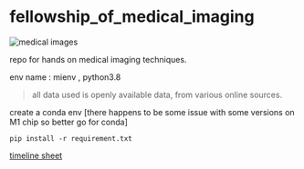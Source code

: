 # fellowship_of_medical_imaging

![medical images](https://www.google.com/url?sa=i&url=https%3A%2F%2Ftheconversation.com%2Fmondays-medical-myth-we-only-use-10-of-our-brain-1613&psig=AOvVaw1W4XOyME-7FduPsSoMgyRP&ust=1637170337579000&source=images&cd=vfe&ved=0CAsQjRxqFwoTCPi47fW0nfQCFQAAAAAdAAAAABAD)

repo for hands on medical imaging techniques. 

env name : mienv , python3.8

> all data used is openly available data, from various online sources. 

create a conda env [there happens to be some issue with some versions on M1 chip so better go for conda]
```
pip install -r requirement.txt
```

[timeline sheet](https://bit.ly/3CnpM7m)

